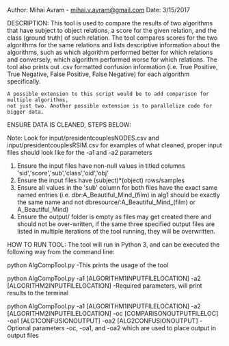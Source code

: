 Author: Mihai Avram - mihai.v.avram@gmail.com
Date: 3/15/2017

DESCRIPTION:
	This tool is used to compare the results of two algorithms that have subject to object 
	relations, a score for the given relation, and the class (ground truth) of such relation.
	The tool compares scores for the two algorithms for the same relations and lists descriptive
	information about the algorithms, such as which algorithm performed better for which 
	relations and conversely, which algorithm performed worse for which relations. The tool
	also prints out .csv formatted confusion information (i.e. True Positive, True Negative,
	False Positive, False Negative) for each algorithm specifically.
	
	A possible extension to this script would be to add comparison for multiple algorithms,
	not just two. Another possible extension is to parallelize code for bigger data.

ENSURE DATA IS CLEANED, STEPS BELOW:

Note: Look for input/presidentcouplesNODES.csv and input/presidentcouplesRSIM.csv for examples
	of what cleaned, proper input files should look like for the -a1 and -a2 parameters

1) Ensure the input files have non-null values in titled columns 'sid','score','sub','class','oid','obj'
2) Ensure the input files have (subject)*(object) rows/samples
3) Ensure all values in the 'sub' column for both files have the exact same named entries
	(i.e. dbr:A_Beautiful_Mind_(film) in alg1 should be exactly the same name
	and not dbresource/:A_Beautiful_Mind_(film) or A_Beautiful_Mind)
4) Ensure the output/ folder is empty as files may get created there and should not
	be over-written, if the same three specified output files are listed in multiple iterations of
	the tool running, they will be overwritten.

HOW TO RUN TOOL:
The tool will run in Python 3, and can be executed the following way from the command line:

python AlgCompTool.py
	-This prints the usage of the tool

python AlgCompTool.py -a1 [ALGORITHM1INPUTFILELOCATION] -a2 [ALGORITHM2INPUTFILELOCATION]
	-Required parameters, will print results to the terminal
	
python AlgCompTool.py -a1 [ALGORITHM1INPUTFILELOCATION] -a2 [ALGORITHM2INPUTFILELOCATION] -oc [COMPARISONOUTPUTFILELOC] -oa1 [ALG1CONFUSIONOUTPUT] -oa2 [ALG2CONFUSIONOUTPUT]
	-Optional parameters -oc, -oa1, and -oa2 which are used to place output in output files